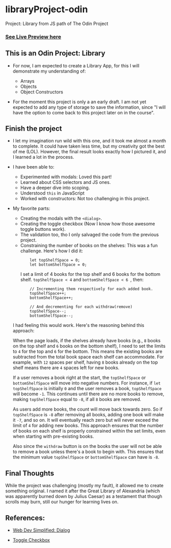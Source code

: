 # libraryProject-odin
Project: Library from JS path of The Odin Project

### [See Live Preview here](https://karldreta.github.io/libraryProject-odin/)

## This is an Odin Project: Library

* For now, I am expected to create a Library App, for this I will demonstrate my understanding of:

    * Arrays
    * Objects
    * Object Constructors

* For the moment this project is only a an early draft. I am not yet expected to add any type of storage to save the information, since "I will have the option to come back to this project later on in the course".


## Finish the project

* I let my imagination run wild with this one, and it took me almost a month to complete. It could have taken less time, but my creativity got the best of me (LOL). However, the final result looks exactly how I pictured it, and I learned a lot in the process.

* I have been able to:

    * Experimented with modals: Loved this part!
    * Learned about CSS selectors and JS ones.
    * Have a deeper dive into scoping.
    * Understood `this` in JavaScript
    * Worked with constructors: Not too challenging in this project.

* My favorite parts:

    * Creating the modals with the `<dialog>`.
    * Creating the toggle checkbox (Now I know how those awesome toggle buttons work).
    * The validation too, tho I only salvaged the code from the previous project.
    * Constraining the number of books on the shelves: This was a fun challenge. Here's how I did it:
        ``` 
            let topShelfSpace = 0;
            let bottomShelfSpace = 0;
        ```
        I set a limit of 4 books for the top shelf and 6 books for the bottom shelf. `topShelfSpace < 4` and `bottomShelfSpace < 6 `, then: 
        ``` 
            // Incrementing them respectively for each added book.
            topShelfSpace++; 
            bottomShelfSpace++;

            // And decrementing for each withdraw(remove)
            topShelfSpace--; 
            bottomShelfSpace--;
        ```
    
    I had feeling this would work. Here's the reasoning behind this approach:

    When the page loads, if the shelves already have books (e.g., `8` books on the top shelf and `6` books on the bottom shelf), I need to set the limits to `4` for the top and `6` for the bottom. This means the existing books are subtracted from the total book space each shelf can accommodate. For example, with `12` spaces per shelf, having `8` books already on the top shelf means there are `4` spaces left for new books.

    If a user removes a book right at the start, the `topShelfSpace` or `bottomShelfSpace` will move into negative numbers. For instance, if `let topShelfSpace` is initially `0` and the user removes a book, `topShelfSpace` will become `-1`. This continues until there are no more books to remove, making `topShelfSpace` equal to `-8`, if all `8` books are removed.

    As users add more books, the count will move back towards zero. So if `topShelfSpace` is `-8` after removing all books, adding one book will make it `-7`, and so on. It will eventually reach zero but will never exceed the limit of `4` for adding new books. This approach ensures that the number of books on each shelf is properly constrained within the set limits, even when starting with pre-existing books.

    Also since the `withdraw` button is on the books the user will not be able to remove a book unless there's a book to begin with. This ensures that the minimum value `topShelfSpace` or `bottomShelfSpace` can have is `-8`.

## Final Thoughts

While the project was challenging (mostly my fault), it allowed me to create something original. I named it after the Great Library of Alexandria (which was apparently burned down by Julius Caesar) as a testament that though scrolls may burn, still our hunger for learning lives on.


## References:

* [Web Dev Simplified: Dialog](https://blog.webdevsimplified.com/2023-04/html-dialog/)

* [Toggle Checkbox](https://www.youtube.com/watch?v=4y_IoxjOALQ)